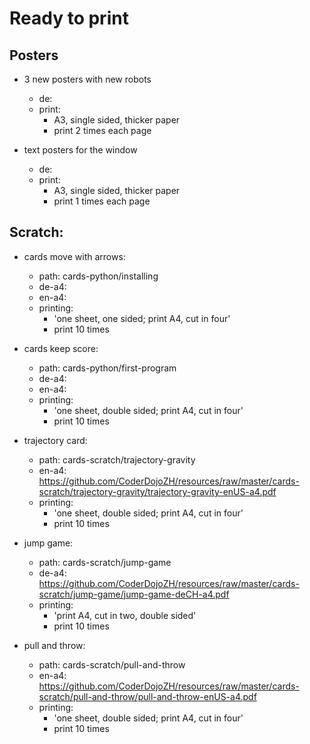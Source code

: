 # Ready to print

## Posters

- 3 new posters with new robots
  - de: <???>
  - print: 
    - A3, single sided, thicker paper
    - print 2 times each page


- text posters for the window
  - de: <???>
  - print: 
    - A3, single sided, thicker paper
    - print 1 times each page   

## Scratch:

- cards move with arrows:
  - path: cards-python/installing
  - de-a4: <???>
  - en-a4: <???>
  - printing:
    - 'one sheet, one sided; print A4, cut in four'
    - print 10 times
    
- cards keep score:
  - path: cards-python/first-program
  - de-a4: <???>
  - en-a4: <???>
  - printing:
    - 'one sheet, double sided; print A4, cut in four'
    - print 10 times
    
- trajectory card:
  - path: cards-scratch/trajectory-gravity
  - en-a4: <https://github.com/CoderDojoZH/resources/raw/master/cards-scratch/trajectory-gravity/trajectory-gravity-enUS-a4.pdf>
  - printing:
    - 'one sheet, double sided; print A4, cut in four'
    - print 10 times    
    
- jump game:
  - path: cards-scratch/jump-game
  - de-a4: <https://github.com/CoderDojoZH/resources/raw/master/cards-scratch/jump-game/jump-game-deCH-a4.pdf>
  - printing:
    - 'print A4, cut in two, double sided'
    - print 10 times
    
- pull and throw:
  - path: cards-scratch/pull-and-throw
  - en-a4: <https://github.com/CoderDojoZH/resources/raw/master/cards-scratch/pull-and-throw/pull-and-throw-enUS-a4.pdf>
  - printing:
    - 'one sheet, double sided; print A4, cut in four'
    - print 10 times  
